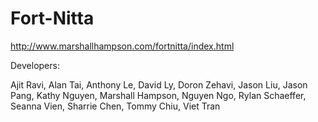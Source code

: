 # Fort-Nitta

http://www.marshallhampson.com/fortnitta/index.html

Developers:

Ajit Ravi,
Alan Tai,
Anthony Le,
David Ly,
Doron Zehavi,
Jason Liu,
Jason Pang,
Kathy Nguyen,
Marshall Hampson,
Nguyen Ngo,
Rylan Schaeffer,
Seanna Vien,
Sharrie Chen,
Tommy Chiu,
Viet Tran
